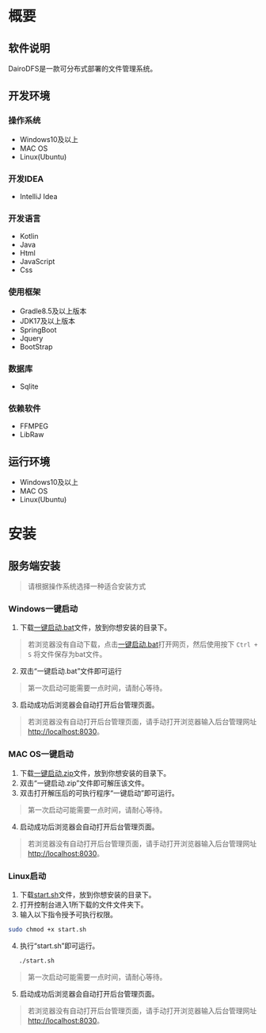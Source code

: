 # 概要
## 软件说明
DairoDFS是一款可分布式部署的文件管理系统。
## 开发环境
### 操作系统
+ Windows10及以上
+ MAC OS
+ Linux(Ubuntu)

### 开发IDEA
+ IntelliJ Idea

### 开发语言
+ Kotlin
+ Java
+ Html
+ JavaScript
+ Css

### 使用框架
+ Gradle8.5及以上版本
+ JDK17及以上版本
+ SpringBoot
+ Jquery
+ BootStrap

### 数据库
+ Sqlite
### 依赖软件
+ FFMPEG
+ LibRaw

## 运行环境
+ Windows10及以上
+ MAC OS
+ Linux(Ubuntu)

# 安装
## 服务端安装
> 请根据操作系统选择一种适合安装方式
### Windows一键启动
1. 下载[一键启动.bat](https://github.com/DAIRO-HY/DairoDfs/raw/main/document/%E4%B8%80%E9%94%AE%E5%90%AF%E5%8A%A8/Windows/%E4%B8%80%E9%94%AE%E5%90%AF%E5%8A%A8.bat)文件，放到你想安装的目录下。
> 若浏览器没有自动下载，点击[一键启动.bat](https://github.com/DAIRO-HY/DairoDfs/raw/main/document/%E4%B8%80%E9%94%AE%E5%90%AF%E5%8A%A8/Windows/%E4%B8%80%E9%94%AE%E5%90%AF%E5%8A%A8.bat)打开网页，然后使用按下 `Ctrl + S` 将文件保存为bat文件。
2. 双击“一键启动.bat”文件即可运行
> 第一次启动可能需要一点时间，请耐心等待。
3. 启动成功后浏览器会自动打开后台管理页面。
> 若浏览器没有自动打开后台管理页面，请手动打开浏览器输入后台管理网址[http://localhost:8030](http://localhost:8030)。

### MAC OS一键启动
1. 下载[一键启动.zip](https://github.com/DAIRO-HY/DairoDfs/raw/main/document/%E4%B8%80%E9%94%AE%E5%90%AF%E5%8A%A8/MacOS/%E4%B8%80%E9%94%AE%E5%90%AF%E5%8A%A8.zip)文件，放到你想安装的目录下。
2. 双击“一键启动.zip”文件即可解压该文件。
3. 双击打开解压后的可执行程序“一键启动”即可运行。
> 第一次启动可能需要一点时间，请耐心等待。
4. 启动成功后浏览器会自动打开后台管理页面。
> 若浏览器没有自动打开后台管理页面，请手动打开浏览器输入后台管理网址[http://localhost:8030](http://localhost:8030)。

### Linux启动
1. 下载[start.sh](https://github.com/DAIRO-HY/DairoDfs/raw/main/document/%E4%B8%80%E9%94%AE%E5%90%AF%E5%8A%A8/Linux/start.sh)文件，放到你想安装的目录下。
2. 打开控制台进入1所下载的文件文件夹下。
3. 输入以下指令授予可执行权限。
```bash
sudo chmod +x start.sh
```
4. 执行“start.sh”即可运行。
```bash
   ./start.sh
```
> 第一次启动可能需要一点时间，请耐心等待。
5. 启动成功后浏览器会自动打开后台管理页面。
> 若浏览器没有自动打开后台管理页面，请手动打开浏览器输入后台管理网址[http://localhost:8030](http://localhost:8030)。

